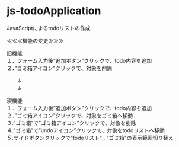 # js-todoApplication

JavaScriptによるtodoリストの作成

≪≪≪機能の変更≫≫≫<br>

旧機能<br>
１．フォーム入力後”追加ボタン”クリックで、todo内容を追加<br>
２．”ゴミ箱アイコン”クリックで、対象を削除<br>

　　↓<br>
　　↓

現機能<br>
１．フォーム入力後”追加ボタン”クリックで、todo内容を追加<br>
２．”ゴミ箱アイコン”クリックで、対象をゴミ箱へ移動<br>
３.”ゴミ箱”で”ゴミ箱アイコン”クリックで、対象を削除<br>
４.”ゴミ箱”で”undoアイコン”クリックで、対象をtodoリストへ移動<br>
５.サイドボタンクリックで"todoリスト" , "ゴミ箱"の表示範囲切り替え<br>

